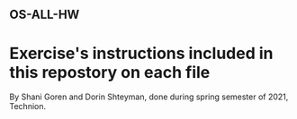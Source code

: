 ## OS-ALL-HW
# Exercise's instructions included in this repostory on each file

By Shani Goren and Dorin Shteyman, done during spring semester of 2021, Technion.
